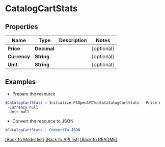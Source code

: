 # CatalogCartStats
## Properties

Name | Type | Description | Notes
------------ | ------------- | ------------- | -------------
**Price** | **Decimal** |  | [optional] 
**Currency** | **String** |  | [optional] 
**Unit** | **String** |  | [optional] 

## Examples

- Prepare the resource
```powershell
$CatalogCartStats = Initialize-PSOpenAPIToolsCatalogCartStats  -Price null `
 -Currency null `
 -Unit null
```

- Convert the resource to JSON
```powershell
$CatalogCartStats | ConvertTo-JSON
```

[[Back to Model list]](../README.md#documentation-for-models) [[Back to API list]](../README.md#documentation-for-api-endpoints) [[Back to README]](../README.md)

